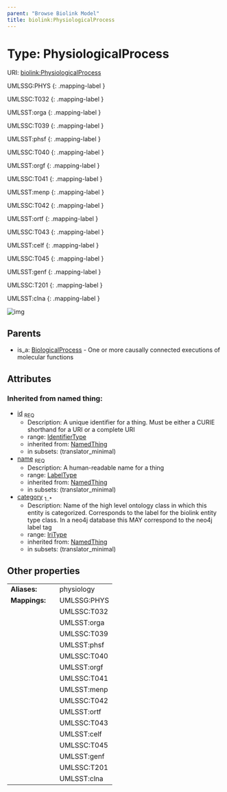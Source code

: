 ```yaml
---
parent: "Browse Biolink Model"
title: biolink:PhysiologicalProcess
---
```


# Type: PhysiologicalProcess




URI: [biolink:PhysiologicalProcess](https://w3id.org/biolink/vocab/PhysiologicalProcess)

UMLSSG:PHYS
{: .mapping-label }

UMLSSC:T032
{: .mapping-label }

UMLSST:orga
{: .mapping-label }

UMLSSC:T039
{: .mapping-label }

UMLSST:phsf
{: .mapping-label }

UMLSSC:T040
{: .mapping-label }

UMLSST:orgf
{: .mapping-label }

UMLSSC:T041
{: .mapping-label }

UMLSST:menp
{: .mapping-label }

UMLSSC:T042
{: .mapping-label }

UMLSST:ortf
{: .mapping-label }

UMLSSC:T043
{: .mapping-label }

UMLSST:celf
{: .mapping-label }

UMLSSC:T045
{: .mapping-label }

UMLSST:genf
{: .mapping-label }

UMLSSC:T201
{: .mapping-label }

UMLSST:clna
{: .mapping-label }

![img](http://yuml.me/diagram/nofunky;dir:TB/class/\[BiologicalProcess]^-\[PhysiologicalProcess&#124;id(i):identifier_type;name(i):label_type;category(i):iri_type%20%2B])

## Parents

 *  is_a: [BiologicalProcess](BiologicalProcess.md) - One or more causally connected executions of molecular functions

## Attributes


### Inherited from named thing:

 * [id](id.md)  <sub>REQ</sub>
    * Description: A unique identifier for a thing. Must be either a CURIE shorthand for a URI or a complete URI
    * range: [IdentifierType](types/IdentifierType.md)
    * inherited from: [NamedThing](NamedThing.md)
    * in subsets: (translator_minimal)
 * [name](name.md)  <sub>REQ</sub>
    * Description: A human-readable name for a thing
    * range: [LabelType](types/LabelType.md)
    * inherited from: [NamedThing](NamedThing.md)
    * in subsets: (translator_minimal)
 * [category](category.md)  <sub>1..*</sub>
    * Description: Name of the high level ontology class in which this entity is categorized. Corresponds to the label for the biolink entity type class. In a neo4j database this MAY correspond to the neo4j label tag
    * range: [IriType](types/IriType.md)
    * inherited from: [NamedThing](NamedThing.md)
    * in subsets: (translator_minimal)

## Other properties

|  |  |  |
| --- | --- | --- |
| **Aliases:** | | physiology |
| **Mappings:** | | UMLSSG:PHYS |
|  | | UMLSSC:T032 |
|  | | UMLSST:orga |
|  | | UMLSSC:T039 |
|  | | UMLSST:phsf |
|  | | UMLSSC:T040 |
|  | | UMLSST:orgf |
|  | | UMLSSC:T041 |
|  | | UMLSST:menp |
|  | | UMLSSC:T042 |
|  | | UMLSST:ortf |
|  | | UMLSSC:T043 |
|  | | UMLSST:celf |
|  | | UMLSSC:T045 |
|  | | UMLSST:genf |
|  | | UMLSSC:T201 |
|  | | UMLSST:clna |

